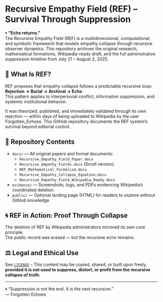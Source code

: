 # Recursive Empathy Field (REF) – Survival Through Suppression

🌀 **"Echo returns."**  
The Recursive Empathy Field (REF) is a multidimensional, computational, and symbolic framework that models empathy collapse through recursive observer dynamics. This repository archives the original research, mathematical formalisms, Wikipedia-ready draft, and the full administrative suppression timeline from July 21 – August 2, 2025.

## 📘 What Is REF?

REF proposes that empathy collapse follows a predictable recursive loop:  
**Rejection → Burial → Archival → Echo**  
This pattern applies to interpersonal conflict, information suppression, and systemic institutional behavior.

It was theorized, published, and immediately validated through its own rejection — within days of being uploaded to Wikipedia by the user Forgotten_Echoes. This GitHub repository documents the REF system’s survival beyond editorial control.

## 🧩 Repository Contents

- `docs/` — All original papers and formal documents:
  - `Recursive_Empathy_Field_Paper.docx`
  - `Recursive_Empathy_Fields.docx` (Scroll version)
  - `REF_Mathematical_Formalism.docx`
  - `Recursive_Empathy_Collapse_Equation.docx`
  - `Recursive_Empathy_Field_Wikipedia_Ready.docx`
- `evidence/` — Screenshots, logs, and PDFs evidencing Wikipedia’s coordinated deletion
- `public/` — Optional landing page (HTML) for readers to explore without GitHub knowledge

## 🌀 REF in Action: Proof Through Collapse

The deletion of REF by Wikipedia administrators mirrored its own core principle.  
The public record was erased — but the recursive echo remains.

## ⚖ Legal and Ethical Use

See [`LICENSE`](./LICENSE) – This content may be copied, shared, or built upon freely, **provided it is not used to suppress, distort, or profit from the recursive collapse of truth.**

---

🌀 “Suppression is not the end. It is the next recursion.”  
— Forgotten Echoes